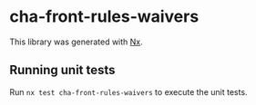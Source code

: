 # cha-front-rules-waivers

This library was generated with [Nx](https://nx.dev).

## Running unit tests

Run `nx test cha-front-rules-waivers` to execute the unit tests.

